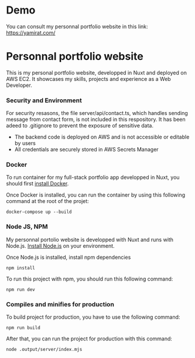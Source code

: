 # Demo

You can consult my personnal portfolio website in this link: https://yamirat.com/

# Personnal portfolio website

This is my personal portfolio website, developped in Nuxt and deployed on AWS EC2. 
It showcases my skills, projects and experience as a Web Developer. 

### Security and Environment 

For security resasons, the file server/api/contact.ts, which handles sending message from contact form, is not included in this respository. It has been adeed to .gitignore to prevent the exposure of sensitive data. 

- The backend code is deployed on AWS and is not accessible or editable by users
- All credentials are securely stored in AWS Secrets Manager


### Docker

To run container for my full-stack portfolio app developped in Nuxt, you should first [install Docker](https://docs.docker.com/get-docker/). 

Once Docker is installed, you can run the container by using this following command at the root of the projet: 

```
docker-compose up --build
```

### Node JS, NPM

My personnal portolio website is developped with Nuxt and runs with Node.js. [Install Node.js](https://nodejs.org/en/) on your environment.

Once Node.js is installed, install npm dependencies

```
npm install
```

To run this project with npm, you should run this following command: 


```
npm run dev
```

### Compiles and minifies for production

To build project for production, you have to use the following command: 

```
npm run build
```

After that, you can run the project for production with this command: 

```
node .output/server/index.mjs
```
